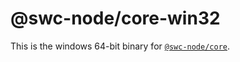 # @swc-node/core-win32

This is the windows 64-bit binary for [`@swc-node/core`](https://github.com/Brooooooklyn/swc-node/tree/master/packages/core).

